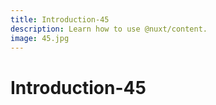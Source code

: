 ```yaml
---
title: Introduction-45
description: Learn how to use @nuxt/content.
image: 45.jpg
---
```


# Introduction-45

<article-image name="45.jpg" alt="サンプル画像"></article-image>
